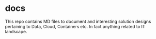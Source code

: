 # docs
This repo contains MD files to document and interesting solution designs pertaining to Data, Cloud, Containers etc. In fact anything related to IT landscape.
